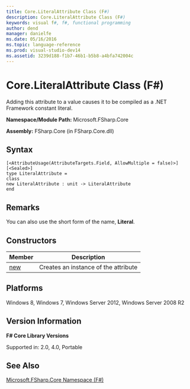 ```yaml
---
title: Core.LiteralAttribute Class (F#)
description: Core.LiteralAttribute Class (F#)
keywords: visual f#, f#, functional programming
author: dend
manager: danielfe
ms.date: 05/16/2016
ms.topic: language-reference
ms.prod: visual-studio-dev14
ms.assetid: 3239d188-f1b7-46b1-b5b8-a4bfa742004c 
---
```


# Core.LiteralAttribute Class (F#)

Adding this attribute to a value causes it to be compiled as a .NET Framework constant literal.

**Namespace/Module Path:** Microsoft.FSharp.Core

**Assembly:** FSharp.Core (in FSharp.Core.dll)


## Syntax

```
[<AttributeUsage(AttributeTargets.Field, AllowMultiple = false)>]
[<Sealed>]
type LiteralAttribute =
class
new LiteralAttribute : unit -> LiteralAttribute
end
```

## Remarks
You can also use the short form of the name, **Literal**.


## Constructors


|Member|Description|
|------|-----------|
|[new](https://msdn.microsoft.com/library/5d2f5a66-196a-4a6f-9003-4257a1316f2a)|Creates an instance of the attribute|

## Platforms
Windows 8, Windows 7, Windows Server 2012, Windows Server 2008 R2


## Version Information
**F# Core Library Versions**

Supported in: 2.0, 4.0, Portable




## See Also
[Microsoft.FSharp.Core Namespace &#40;F&#35;&#41;](Microsoft.FSharp.Core-Namespace-%5BFSharp%5D.md)

